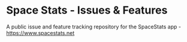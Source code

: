 # Space Stats - Issues & Features
A public issue and feature tracking repository for the SpaceStats app - https://www.spacestats.net 
